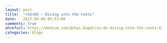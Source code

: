 ```yaml
---
layout: post
title:  "<SU>DO — Diving into the roots"
date:   2017-04-09 05:53:00
comments: true
ahrefurl: https://medium.com/@chai.bapat/su-do-diving-into-the-roots-429c47b33c54
categories: blogs
---
```


